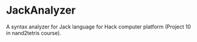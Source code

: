 # JackAnalyzer
A syntax analyzer for Jack language for Hack computer platform (Project 10 in nand2tetris course).
